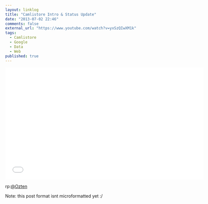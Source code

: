 ```yaml
---
layout: linklog
title: "Camlistore Intro & Status Update"
date: "2013-07-02 22:46"
comments: false
external_url: "https://www.youtube.com/watch?v=yxSzQIwXM1k"
tags: 
  - Camlistore
  - Google
  - Data
  - Web
published: true
---
```


<div class="flex-video">
    <iframe width="640" height="360" src="//www.youtube.com/embed/yxSzQIwXM1k" frameborder="0" allowfullscreen></iframe>
</div>

rp:[@Ozten](http://innercircle.aok.io/hello_indieweb)

Note: this post format isnt microformatted yet :/